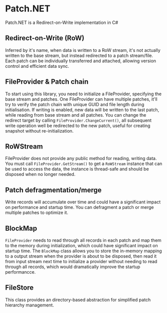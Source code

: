 # Patch.NET
Patch.NET is a Redirect-on-Write implementation in C#

## Redirect-on-Write (RoW)
Inferred by it's name, when data is written to a RoW stream, it's not actually written to the base stream, but instead redirected to a patch stream/file.
Each patch can be individually transferred and attached, allowing version control and efficient data sync.

## FileProvider & Patch chain
To start using this library, you need to initialize a FileProvider, specifying the base stream and patches.
One FileProvider can have multiple patches, it'll try to verify the patch chain with unique GUID and file length during initialisation. 
If writing is enabled, new data will be written to the last patch, while reading from base stream and all patches.
You can change the redirect target by calling ``FileProvider.ChangeCurrent()``, all subsequent write operation well be redirected to the new patch, useful for creating snapshot without re-initialization.

## RoWStream
FileProvider does not provide any public method for reading, writing data. 
You must call ``FileProvider.GetStream()`` to get a ``RoWStream`` instance that can be used to access the data, the instance is thread-safe and should be disposed when no longer needed.

## Patch defragmentation/merge
Write records will accumulate over time and could have a significant impact on performance and startup time. You can defragment a patch or merge multiple patches to optimize it.

## BlockMap
``FileProvider`` needs to read through all records in each patch and map them to the memory during initialization, which could have significant impact on startup time. The ``BlockMap`` class allows you to store the in-memory mapping to a output stream when the provider is about to be disposed, then read it from input stream next time to initialize a provider without needing to read through all records, which would dramatically improve the startup performancce.

## FileStore
This class provides an directory-based abstraction for simplified patch hierarchy management.

